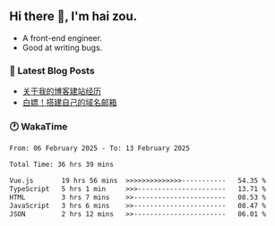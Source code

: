 ## Hi there 👋, I'm hai zou.

- A front-end engineer.
- Good at writing bugs.

### 📖 Latest Blog Posts
<!-- BLOG-POST-LIST:START -->
- [关于我的博客建站经历](https://www.izou.top/2025/01/blog-site-build/)
- [白嫖！搭建自己的域名邮箱](https://www.izou.top/2025/01/domain-mail/)
<!-- BLOG-POST-LIST:END -->

### 🕐 WakaTime
<!--START_SECTION:waka-->

```txt
From: 06 February 2025 - To: 13 February 2025

Total Time: 36 hrs 39 mins

Vue.js       19 hrs 56 mins  >>>>>>>>>>>>>>-----------   54.35 %
TypeScript   5 hrs 1 min     >>>----------------------   13.71 %
HTML         3 hrs 7 mins    >>-----------------------   08.53 %
JavaScript   3 hrs 6 mins    >>-----------------------   08.47 %
JSON         2 hrs 12 mins   >>-----------------------   06.01 %
```

<!--END_SECTION:waka-->
